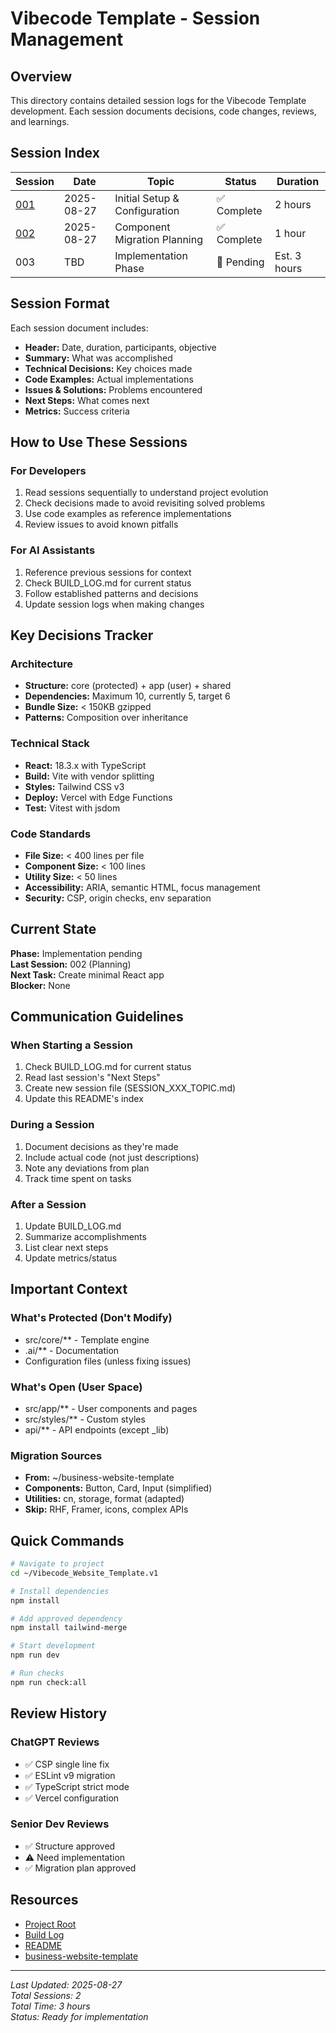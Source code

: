 # Vibecode Template - Session Management

## Overview

This directory contains detailed session logs for the Vibecode Template development. Each session documents decisions, code changes, reviews, and learnings.

## Session Index

| Session | Date | Topic | Status | Duration |
|---------|------|-------|--------|----------|
| [001](./SESSION_001_INITIAL_SETUP.md) | 2025-08-27 | Initial Setup & Configuration | ✅ Complete | 2 hours |
| [002](./SESSION_002_PLANNING.md) | 2025-08-27 | Component Migration Planning | ✅ Complete | 1 hour |
| 003 | TBD | Implementation Phase | 🔄 Pending | Est. 3 hours |

## Session Format

Each session document includes:
- **Header:** Date, duration, participants, objective
- **Summary:** What was accomplished
- **Technical Decisions:** Key choices made
- **Code Examples:** Actual implementations
- **Issues & Solutions:** Problems encountered
- **Next Steps:** What comes next
- **Metrics:** Success criteria

## How to Use These Sessions

### For Developers
1. Read sessions sequentially to understand project evolution
2. Check decisions made to avoid revisiting solved problems
3. Use code examples as reference implementations
4. Review issues to avoid known pitfalls

### For AI Assistants
1. Reference previous sessions for context
2. Check BUILD_LOG.md for current status
3. Follow established patterns and decisions
4. Update session logs when making changes

## Key Decisions Tracker

### Architecture
- **Structure:** core (protected) + app (user) + shared
- **Dependencies:** Maximum 10, currently 5, target 6
- **Bundle Size:** < 150KB gzipped
- **Patterns:** Composition over inheritance

### Technical Stack
- **React:** 18.3.x with TypeScript
- **Build:** Vite with vendor splitting
- **Styles:** Tailwind CSS v3
- **Deploy:** Vercel with Edge Functions
- **Test:** Vitest with jsdom

### Code Standards
- **File Size:** < 400 lines per file
- **Component Size:** < 100 lines
- **Utility Size:** < 50 lines
- **Accessibility:** ARIA, semantic HTML, focus management
- **Security:** CSP, origin checks, env separation

## Current State

**Phase:** Implementation pending  
**Last Session:** 002 (Planning)  
**Next Task:** Create minimal React app  
**Blocker:** None  

## Communication Guidelines

### When Starting a Session
1. Check BUILD_LOG.md for current status
2. Read last session's "Next Steps"
3. Create new session file (SESSION_XXX_TOPIC.md)
4. Update this README's index

### During a Session
1. Document decisions as they're made
2. Include actual code (not just descriptions)
3. Note any deviations from plan
4. Track time spent on tasks

### After a Session
1. Update BUILD_LOG.md
2. Summarize accomplishments
3. List clear next steps
4. Update metrics/status

## Important Context

### What's Protected (Don't Modify)
- src/core/** - Template engine
- .ai/** - Documentation
- Configuration files (unless fixing issues)

### What's Open (User Space)
- src/app/** - User components and pages
- src/styles/** - Custom styles
- api/** - API endpoints (except _lib)

### Migration Sources
- **From:** ~/business-website-template
- **Components:** Button, Card, Input (simplified)
- **Utilities:** cn, storage, format (adapted)
- **Skip:** RHF, Framer, icons, complex APIs

## Quick Commands

```bash
# Navigate to project
cd ~/Vibecode_Website_Template.v1

# Install dependencies
npm install

# Add approved dependency
npm install tailwind-merge

# Start development
npm run dev

# Run checks
npm run check:all
```

## Review History

### ChatGPT Reviews
- ✅ CSP single line fix
- ✅ ESLint v9 migration
- ✅ TypeScript strict mode
- ✅ Vercel configuration

### Senior Dev Reviews
- ✅ Structure approved
- ⚠️ Need implementation
- ✅ Migration plan approved

## Resources

- [Project Root](../../)
- [Build Log](../BUILD_LOG.md)
- [README](../../README.md)
- [business-website-template](~/business-website-template)

---

*Last Updated: 2025-08-27*  
*Total Sessions: 2*  
*Total Time: 3 hours*  
*Status: Ready for implementation*